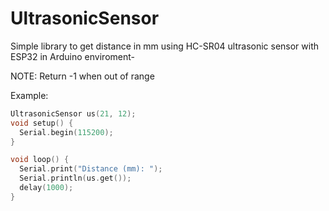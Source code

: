 # UltrasonicSensor
Simple library to get distance in mm using HC-SR04 ultrasonic sensor with ESP32 in Arduino enviroment-

NOTE: Return -1 when out of range

Example:
```c++
UltrasonicSensor us(21, 12);
void setup() {
  Serial.begin(115200);
}

void loop() {
  Serial.print("Distance (mm): ");
  Serial.println(us.get());
  delay(1000);
}
```

